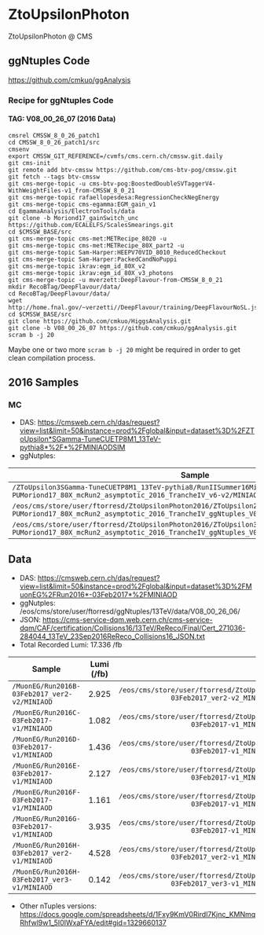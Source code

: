 # ZtoUpsilonPhoton
ZtoUpsilonPhoton @ CMS

## ggNtuples Code
https://github.com/cmkuo/ggAnalysis

### Recipe for ggNtuples Code
#### TAG: V08_00_26_07 (2016 Data)
```
cmsrel CMSSW_8_0_26_patch1
cd CMSSW_8_0_26_patch1/src 
cmsenv 
export CMSSW_GIT_REFERENCE=/cvmfs/cms.cern.ch/cmssw.git.daily 
git cms-init 
git remote add btv-cmssw https://github.com/cms-btv-pog/cmssw.git 
git fetch --tags btv-cmssw 
git cms-merge-topic -u cms-btv-pog:BoostedDoubleSVTaggerV4-WithWeightFiles-v1_from-CMSSW_8_0_21 
git cms-merge-topic rafaellopesdesa:RegressionCheckNegEnergy 
git cms-merge-topic cms-egamma:EGM_gain_v1 
cd EgammaAnalysis/ElectronTools/data 
git clone -b Moriond17_gainSwitch_unc https://github.com/ECALELFS/ScalesSmearings.git 
cd $CMSSW_BASE/src 
git cms-merge-topic cms-met:METRecipe_8020 -u 
git cms-merge-topic cms-met:METRecipe_80X_part2 -u 
git cms-merge-topic Sam-Harper:HEEPV70VID_8010_ReducedCheckout 
git cms-merge-topic Sam-Harper:PackedCandNoPuppi 
git cms-merge-topic ikrav:egm_id_80X_v2 
git cms-merge-topic ikrav:egm_id_80X_v3_photons 
git cms-merge-topic -u mverzett:DeepFlavour-from-CMSSW_8_0_21 
mkdir RecoBTag/DeepFlavour/data/ 
cd RecoBTag/DeepFlavour/data/ 
wget http://home.fnal.gov/~verzetti//DeepFlavour/training/DeepFlavourNoSL.json 
cd $CMSSW_BASE/src 
git clone https://github.com/cmkuo/HiggsAnalysis.git 
git clone -b V08_00_26_07 https://github.com/cmkuo/ggAnalysis.git 
scram b -j 20
```

Maybe one or two more ```scram b -j 20``` might be required in order to get clean compilation process.



## 2016 Samples
### MC 
- DAS: https://cmsweb.cern.ch/das/request?view=list&limit=50&instance=prod%2Fglobal&input=dataset%3D%2FZToUpsilon*SGamma-TuneCUETP8M1_13TeV-pythia8*%2F*%2FMINIAODSIM
- ggNutples:

| Sample         | Location @ EOS  |
| ------------- |:-------------:|
| ```/ZToUpsilon3SGamma-TuneCUETP8M1_13TeV-pythia8/RunIISummer16MiniAODv2-PUMoriond17_80X_mcRun2_asymptotic_2016_TrancheIV_v6-v2/MINIAODSIM```   |	```/eos/cms/store/user/ftorresd/ZtoUpsilonPhoton2016/ZToUpsilon1SGamma_RunIISummer16MiniAODv2-PUMoriond17_80X_mcRun2_asymptotic_2016_TrancheIV_ggNtuples_V08_00_26_07_Upsilon_v06``` |
| ```/eos/cms/store/user/ftorresd/ZtoUpsilonPhoton2016/ZToUpsilon2SGamma_RunIISummer16MiniAODv2-PUMoriond17_80X_mcRun2_asymptotic_2016_TrancheIV_ggNtuples_V08_00_26_07_Upsilon_v06```   |	```/eos/cms/store/user/ftorresd/ZtoUpsilonPhoton2016/MuonEG_Run2016C-03Feb2017-v1_MINIAOD_ggNtuples_V08_00_26_07_v11/``` |
| ```/eos/cms/store/user/ftorresd/ZtoUpsilonPhoton2016/ZToUpsilon3SGamma_RunIISummer16MiniAODv2-PUMoriond17_80X_mcRun2_asymptotic_2016_TrancheIV_ggNtuples_V08_00_26_07_Upsilon_v06```   |		```/eos/cms/store/user/ftorresd/ZtoUpsilonPhoton2016/MuonEG_Run2016C-03Feb2017-v1_MINIAOD_ggNtuples_V08_00_26_07_v11/``` |


## Data
- DAS: https://cmsweb.cern.ch/das/request?view=list&limit=50&instance=prod%2Fglobal&input=dataset%3D%2FMuonEG%2FRun2016*-03Feb2017*%2FMINIAOD
- ggNutples: /eos/cms/store/user/ftorresd/ggNtuples/13TeV/data/V08_00_26_06/
- JSON: https://cms-service-dqm.web.cern.ch/cms-service-dqm/CAF/certification/Collisions16/13TeV/ReReco/Final/Cert_271036-284044_13TeV_23Sep2016ReReco_Collisions16_JSON.txt
- Total Recorded Lumi: 17.336 /fb

| Sample        | Lumi (/fb)  | Location @ EOS  |
| ------------- |:-------------:| -----:| 
| ```/MuonEG/Run2016B-03Feb2017_ver2-v2/MINIAOD```  |	2.925 |	```/eos/cms/store/user/ftorresd/ZtoUpsilonPhoton2016/MuonEG_Run2016B-03Feb2017_ver2-v2_MINIAOD_ggNtuples_V08_00_26_07_v11/``` |
| ```/MuonEG/Run2016C-03Feb2017-v1/MINIAOD```  |	1.082 |	```/eos/cms/store/user/ftorresd/ZtoUpsilonPhoton2016/MuonEG_Run2016C-03Feb2017-v1_MINIAOD_ggNtuples_V08_00_26_07_v11/``` |
| ```/MuonEG/Run2016D-03Feb2017-v1/MINIAOD```  |	1.436 |	```/eos/cms/store/user/ftorresd/ZtoUpsilonPhoton2016/MuonEG_Run2016D-03Feb2017-v1_MINIAOD_ggNtuples_V08_00_26_07_v11/``` |
| ```/MuonEG/Run2016E-03Feb2017-v1/MINIAOD```  |	2.127 |	```/eos/cms/store/user/ftorresd/ZtoUpsilonPhoton2016/MuonEG_Run2016E-03Feb2017-v1_MINIAOD_ggNtuples_V08_00_26_07_v11/``` |
| ```/MuonEG/Run2016F-03Feb2017-v1/MINIAOD```  |	1.161 |	```/eos/cms/store/user/ftorresd/ZtoUpsilonPhoton2016/MuonEG_Run2016F-03Feb2017-v1_MINIAOD_ggNtuples_V08_00_26_07_v11/``` |
| ```/MuonEG/Run2016G-03Feb2017-v1/MINIAOD```  |	3.935 |	```/eos/cms/store/user/ftorresd/ZtoUpsilonPhoton2016/MuonEG_Run2016G-03Feb2017-v1_MINIAOD_ggNtuples_V08_00_26_07_v11/``` |
| ```/MuonEG/Run2016H-03Feb2017_ver2-v1/MINIAOD```  |	4.528 |	```/eos/cms/store/user/ftorresd/ZtoUpsilonPhoton2016/MuonEG_Run2016H-03Feb2017_ver2-v1_MINIAOD_ggNtuples_V08_00_26_07_v11/``` |
| ```/MuonEG/Run2016H-03Feb2017_ver3-v1/MINIAOD```  |	0.142 |	```/eos/cms/store/user/ftorresd/ZtoUpsilonPhoton2016/MuonEG_Run2016H-03Feb2017_ver3-v1_MINIAOD_ggNtuples_V08_00_26_07_v11/``` |

- Other nTuples versions: https://docs.google.com/spreadsheets/d/1Fxy9KmV0Rirdl7Kjnc_KMNmqRhfwl9w1_5I0IWxaFYA/edit#gid=1329660137

